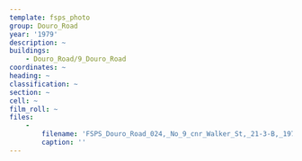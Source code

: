 ```yaml
---
template: fsps_photo
group: Douro_Road
year: '1979'
description: ~
buildings:
    - Douro_Road/9_Douro_Road
coordinates: ~
heading: ~
classification: ~
section: ~
cell: ~
film_roll: ~
files:
    -
        filename: 'FSPS_Douro_Road_024,_No_9_cnr_Walker_St,_21-3-B,_1979.png'
        caption: ''
---
```

